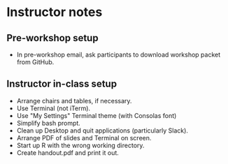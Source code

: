 # Instructor notes

## Pre-workshop setup

+ In pre-workshop email, ask participants to download workshop packet
  from GitHub.

## Instructor in-class setup

+ Arrange chairs and tables, if necessary.
+ Use Terminal (not iTerm).
+ Use "My Settings" Terminal theme (with Consolas font)
+ Simplify bash prompt.
+ Clean up Desktop and quit applications (particularly Slack).
+ Arrange PDF of slides and Terminal on screen.
+ Start up R with the wrong working directory.
+ Create handout.pdf and print it out.
